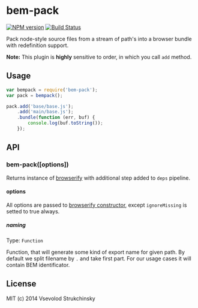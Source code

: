 # bem-pack

[![NPM version][npm-image]][npm-url] [![Build Status][travis-image]][travis-url]

Pack node-style source files from a stream of path's into a browser bundle with redefinition support.

__Note:__ This plugin is __highly__ sensitive to order, in which you call `add` method.

## Usage

```js
var bempack = require('bem-pack');
var pack = bempack();

pack.add('base/base.js');
    .add('main/base.js');
    .bundle(function (err, buf) {
        console.log(buf.toString());
    });
```

## API

### bem-pack([options])

Returns instance of [browserify](https://github.com/substack/node-browserify) with additional step added to `deps` pipeline.

#### options

All options are passed to [browserify constructor](https://github.com/substack/node-browserify#var-b--browserifyfiles-or-opts), except `ignoreMissing` is setted to true always.

##### naming
Type: `Function`

Function, that will generate some kind of export name for given path.
By default we split filename by `.` and take first part. For our usage cases it will contain BEM identificator.

## License

MIT (c) 2014 Vsevolod Strukchinsky

[npm-url]: https://npmjs.org/package/bem-pack
[npm-image]: http://img.shields.io/npm/v/bem-pack.svg?style=flat

[travis-url]: http://travis-ci.org/floatdrop/bem-pack
[travis-image]: http://img.shields.io/travis/floatdrop/bem-pack.svg?branch=master&style=flat

